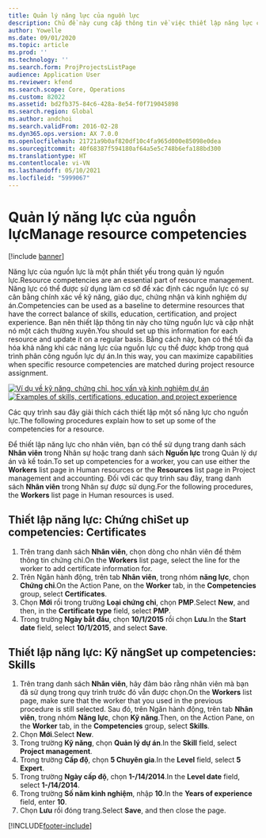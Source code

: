 ```yaml
---
title: Quản lý năng lực của nguồn lực
description: Chủ đề này cung cấp thông tin về việc thiết lập năng lực cho nguồn lực dự án.
author: Yowelle
ms.date: 09/01/2020
ms.topic: article
ms.prod: ''
ms.technology: ''
ms.search.form: ProjProjectsListPage
audience: Application User
ms.reviewer: kfend
ms.search.scope: Core, Operations
ms.custom: 82022
ms.assetid: bd2fb375-84c6-428a-8e54-f0f719045898
ms.search.region: Global
ms.author: andchoi
ms.search.validFrom: 2016-02-28
ms.dyn365.ops.version: AX 7.0.0
ms.openlocfilehash: 21721a9b0af820df10c4fa965d000e85098e0dea
ms.sourcegitcommit: 40f68387f594180af64a5e5c748b6efa188bd300
ms.translationtype: HT
ms.contentlocale: vi-VN
ms.lasthandoff: 05/10/2021
ms.locfileid: "5999067"
---
```

# <a name="manage-resource-competencies"></a><span data-ttu-id="03b3d-103">Quản lý năng lực của nguồn lực</span><span class="sxs-lookup"><span data-stu-id="03b3d-103">Manage resource competencies</span></span>

[!include [banner](../includes/banner.md)]

<span data-ttu-id="03b3d-104">Năng lực của nguồn lực là một phần thiết yếu trong quản lý nguồn lực.</span><span class="sxs-lookup"><span data-stu-id="03b3d-104">Resource competencies are an essential part of resource management.</span></span> <span data-ttu-id="03b3d-105">Năng lực có thể được sử dụng làm cơ sở để xác định các nguồn lực có sự cân bằng chính xác về kỹ năng, giáo dục, chứng nhận và kinh nghiệm dự án.</span><span class="sxs-lookup"><span data-stu-id="03b3d-105">Competencies can be used as a baseline to determine resources that have the correct balance of skills, education, certification, and project experience.</span></span> <span data-ttu-id="03b3d-106">Bạn nên thiết lập thông tin này cho từng nguồn lực và cập nhật nó một cách thường xuyên.</span><span class="sxs-lookup"><span data-stu-id="03b3d-106">You should set up this information for each resource and update it on a regular basis.</span></span> <span data-ttu-id="03b3d-107">Bằng cách này, bạn có thể tối đa hóa khả năng khi các năng lực của nguồn lực cụ thể được khớp trong quá trình phân công nguồn lực dự án.</span><span class="sxs-lookup"><span data-stu-id="03b3d-107">In this way, you can maximize capabilities when specific resource competencies are matched during project resource assignment.</span></span>

<span data-ttu-id="03b3d-108">[![Ví dụ về kỹ năng, chứng chỉ, học vấn và kinh nghiệm dự án](./media/projectresourcing06-1024x383.jpg)](./media/projectresourcing06.jpg)</span><span class="sxs-lookup"><span data-stu-id="03b3d-108">[![Examples of skills, certifications, education, and project experience](./media/projectresourcing06-1024x383.jpg)](./media/projectresourcing06.jpg)</span></span>

<span data-ttu-id="03b3d-109">Các quy trình sau đây giải thích cách thiết lập một số năng lực cho nguồn lực.</span><span class="sxs-lookup"><span data-stu-id="03b3d-109">The following procedures explain how to set up some of the competencies for a resource.</span></span>

<span data-ttu-id="03b3d-110">Để thiết lập năng lực cho nhân viên, bạn có thể sử dụng trang danh sách **Nhân viên** trong Nhân sự hoặc trang danh sách **Nguồn lực** trong Quản lý dự án và kế toán.</span><span class="sxs-lookup"><span data-stu-id="03b3d-110">To set up competencies for a worker, you can use either the **Workers** list page in Human resources or the **Resources** list page in Project management and accounting.</span></span> <span data-ttu-id="03b3d-111">Đối với các quy trình sau đây, trang danh sách **Nhân viên** trong Nhân sự được sử dụng.</span><span class="sxs-lookup"><span data-stu-id="03b3d-111">For the following procedures, the **Workers** list page in Human resources is used.</span></span>

## <a name="set-up-competencies-certificates"></a><span data-ttu-id="03b3d-112">Thiết lập năng lực: Chứng chỉ</span><span class="sxs-lookup"><span data-stu-id="03b3d-112">Set up competencies: Certificates</span></span>

1. <span data-ttu-id="03b3d-113">Trên trang danh sách **Nhân viên**, chọn dòng cho nhân viên để thêm thông tin chứng chỉ.</span><span class="sxs-lookup"><span data-stu-id="03b3d-113">On the **Workers** list page, select the line for the worker to add certificate information for.</span></span>
2. <span data-ttu-id="03b3d-114">Trên Ngăn hành động, trên tab **Nhân viên**, trong nhóm **năng lực**, chọn **Chứng chỉ**.</span><span class="sxs-lookup"><span data-stu-id="03b3d-114">On the Action Pane, on the **Worker** tab, in the **Competencies** group, select **Certificates**.</span></span>
3. <span data-ttu-id="03b3d-115">Chọn **Mới** rồi trong trường **Loại chứng chỉ**, chọn **PMP**.</span><span class="sxs-lookup"><span data-stu-id="03b3d-115">Select **New**, and then, in the **Certificate type** field, select **PMP**.</span></span>
4. <span data-ttu-id="03b3d-116">Trong trường **Ngày bắt đầu**, chọn **10/1/2015** rồi chọn **Lưu**.</span><span class="sxs-lookup"><span data-stu-id="03b3d-116">In the **Start date** field, select **10/1/2015**, and select **Save**.</span></span>

## <a name="set-up-competencies-skills"></a><span data-ttu-id="03b3d-117">Thiết lập năng lực: Kỹ năng</span><span class="sxs-lookup"><span data-stu-id="03b3d-117">Set up competencies: Skills</span></span>

1. <span data-ttu-id="03b3d-118">Trên trang danh sách **Nhân viên**, hãy đảm bảo rằng nhân viên mà bạn đã sử dụng trong quy trình trước đó vẫn được chọn.</span><span class="sxs-lookup"><span data-stu-id="03b3d-118">On the **Workers** list page, make sure that the worker that you used in the previous procedure is still selected.</span></span> <span data-ttu-id="03b3d-119">Sau đó, trên Ngăn hành động, trên tab **Nhân viên**, trong nhóm **Năng lực**, chọn **Kỹ năng**.</span><span class="sxs-lookup"><span data-stu-id="03b3d-119">Then, on the Action Pane, on the **Worker** tab, in the **Competencies** group, select **Skills**.</span></span>
2. <span data-ttu-id="03b3d-120">Chọn **Mới**.</span><span class="sxs-lookup"><span data-stu-id="03b3d-120">Select **New**.</span></span>
3. <span data-ttu-id="03b3d-121">Trong trường **Kỹ năng**, chọn **Quản lý dự án**.</span><span class="sxs-lookup"><span data-stu-id="03b3d-121">In the **Skill** field, select **Project management**.</span></span>
4. <span data-ttu-id="03b3d-122">Trong trường **Cấp độ**, chọn **5 Chuyên gia**.</span><span class="sxs-lookup"><span data-stu-id="03b3d-122">In the **Level** field, select **5 Expert**.</span></span>
5. <span data-ttu-id="03b3d-123">Trong trường **Ngày cấp độ**, chọn **1-/14/2014**.</span><span class="sxs-lookup"><span data-stu-id="03b3d-123">In the **Level date** field, select **1-/14/2014**.</span></span>
6. <span data-ttu-id="03b3d-124">Trong trường **Số năm kinh nghiệm**, nhập **10**.</span><span class="sxs-lookup"><span data-stu-id="03b3d-124">In the **Years of experience** field, enter **10**.</span></span>
7. <span data-ttu-id="03b3d-125">Chọn **Lưu** rồi đóng trang.</span><span class="sxs-lookup"><span data-stu-id="03b3d-125">Select **Save**, and then close the page.</span></span>


[!INCLUDE[footer-include](../includes/footer-banner.md)]
